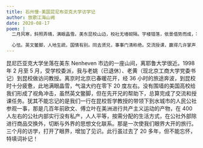 ```yaml
---
title: 石州慢·美国昆尼布亚克大学访学记
author: 放歌江海山阙
date: 2020-08-17
poem: |
  二月风寒，斜照弄晴，满眼晶雪。美东昆校山边，校社无墙砌隔。宇楼错落，依景借势而成，寒鸦飞舞澄空澈。犹记离京时，正春花时节。

  心怯。英文鳖脚，人地生疏，国情有别。同去贤兄，事事门清称绝。交流授课，赢得几许掌声，心中长梦访公社。访学悟真经，不费时三月。
---
```


昆尼匹亚克大学坐落在美东 Nenheven 市边的一座山间，离耶鲁大学很近。1998 年 2 月至 5 月，受学校委派，我与老姚（已退休）、老黄（现北京工商大学党委书记）到昆校做访问教授。离京时北京已春暖花开，经 36 小时的旅途奔波，到昆校时十分疲惫，此地满眼晶雪，气温大约在零下 20 度左右。没有围墙的美国高校给我们形成了视角冲击，虽然英文鳖脚，但在先开兄的帮助下，总算完成了交流和授课任务。犹其不能忘记的是我们一行在昆校哲学教授的带领下到水城市的人民公社参观一事，那是几百年前欧文、傅立叶在美洲进行共产主义运动的产物，在 400 人左右的公社内部实行没有私产，人人平等，按需分配的生活方式，在公社外部除进行商品交换外，切断与外界的思想文化联系。那是一次使我们眼界大开的旅行。三个月的访学，打开了眼界，增加了见识。此行虽过去了 20 多年，但不能忘怀，特填词补记！
